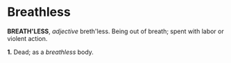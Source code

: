 # Breathless

**BREATH'LESS**, _adjective_ breth'less. Being out of breath; spent with labor or violent action.

**1.** Dead; as a _breathless_ body.